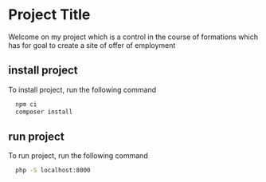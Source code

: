 
# Project Title

Welcome on my project which is a control in the course of formations which has for goal to create a site of offer of employment


## install project

To install project, run the following command

```bash
  npm ci
  composer install
```
## run project

To run project, run the following command

```bash
  php -S localhost:8000
```



